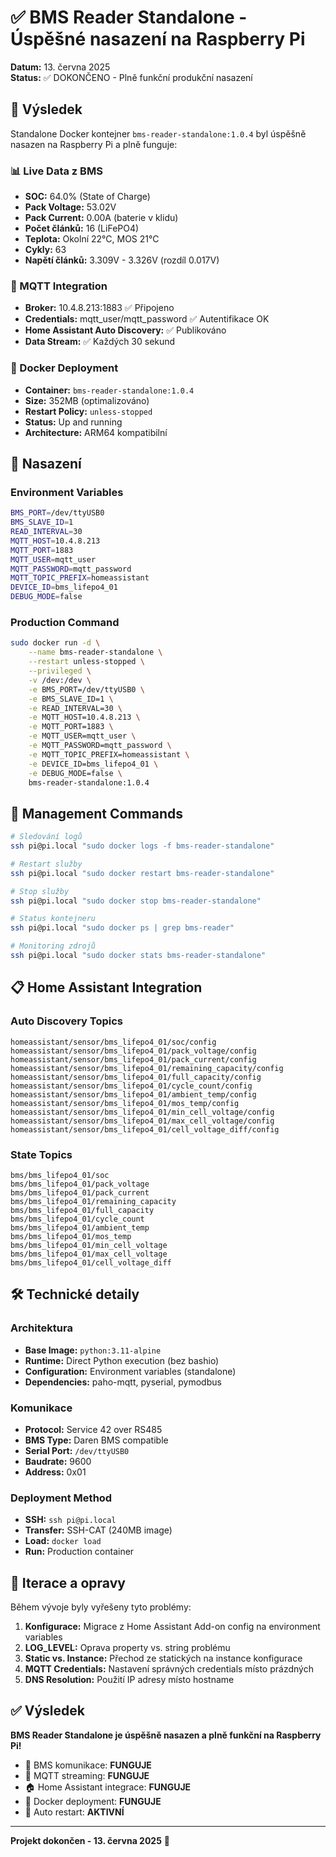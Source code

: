 # ✅ BMS Reader Standalone - Úspěšné nasazení na Raspberry Pi

**Datum:** 13. června 2025  
**Status:** ✅ DOKONČENO - Plně funkční produkční nasazení

## 🎉 Výsledek

Standalone Docker kontejner `bms-reader-standalone:1.0.4` byl úspěšně nasazen na Raspberry Pi a plně funguje:

### 📊 Live Data z BMS
- **SOC:** 64.0% (State of Charge)
- **Pack Voltage:** 53.02V 
- **Pack Current:** 0.00A (baterie v klidu)
- **Počet článků:** 16 (LiFePO4)
- **Teplota:** Okolní 22°C, MOS 21°C
- **Cykly:** 63
- **Napětí článků:** 3.309V - 3.326V (rozdíl 0.017V)

### 🔗 MQTT Integration
- **Broker:** 10.4.8.213:1883 ✅ Připojeno
- **Credentials:** mqtt_user/mqtt_password ✅ Autentifikace OK
- **Home Assistant Auto Discovery:** ✅ Publikováno
- **Data Stream:** ✅ Každých 30 sekund

### 🐳 Docker Deployment
- **Container:** `bms-reader-standalone:1.0.4`
- **Size:** 352MB (optimalizováno)
- **Restart Policy:** `unless-stopped`
- **Status:** Up and running
- **Architecture:** ARM64 kompatibilní

## 🚀 Nasazení

### Environment Variables
```bash
BMS_PORT=/dev/ttyUSB0
BMS_SLAVE_ID=1
READ_INTERVAL=30
MQTT_HOST=10.4.8.213
MQTT_PORT=1883
MQTT_USER=mqtt_user
MQTT_PASSWORD=mqtt_password
MQTT_TOPIC_PREFIX=homeassistant
DEVICE_ID=bms_lifepo4_01
DEBUG_MODE=false
```

### Production Command
```bash
sudo docker run -d \
    --name bms-reader-standalone \
    --restart unless-stopped \
    --privileged \
    -v /dev:/dev \
    -e BMS_PORT=/dev/ttyUSB0 \
    -e BMS_SLAVE_ID=1 \
    -e READ_INTERVAL=30 \
    -e MQTT_HOST=10.4.8.213 \
    -e MQTT_PORT=1883 \
    -e MQTT_USER=mqtt_user \
    -e MQTT_PASSWORD=mqtt_password \
    -e MQTT_TOPIC_PREFIX=homeassistant \
    -e DEVICE_ID=bms_lifepo4_01 \
    -e DEBUG_MODE=false \
    bms-reader-standalone:1.0.4
```

## 🔧 Management Commands

```bash
# Sledování logů
ssh pi@pi.local "sudo docker logs -f bms-reader-standalone"

# Restart služby
ssh pi@pi.local "sudo docker restart bms-reader-standalone"

# Stop služby
ssh pi@pi.local "sudo docker stop bms-reader-standalone"

# Status kontejneru
ssh pi@pi.local "sudo docker ps | grep bms-reader"

# Monitoring zdrojů
ssh pi@pi.local "sudo docker stats bms-reader-standalone"
```

## 📋 Home Assistant Integration

### Auto Discovery Topics
```
homeassistant/sensor/bms_lifepo4_01/soc/config
homeassistant/sensor/bms_lifepo4_01/pack_voltage/config
homeassistant/sensor/bms_lifepo4_01/pack_current/config
homeassistant/sensor/bms_lifepo4_01/remaining_capacity/config
homeassistant/sensor/bms_lifepo4_01/full_capacity/config
homeassistant/sensor/bms_lifepo4_01/cycle_count/config
homeassistant/sensor/bms_lifepo4_01/ambient_temp/config
homeassistant/sensor/bms_lifepo4_01/mos_temp/config
homeassistant/sensor/bms_lifepo4_01/min_cell_voltage/config
homeassistant/sensor/bms_lifepo4_01/max_cell_voltage/config
homeassistant/sensor/bms_lifepo4_01/cell_voltage_diff/config
```

### State Topics
```
bms/bms_lifepo4_01/soc
bms/bms_lifepo4_01/pack_voltage
bms/bms_lifepo4_01/pack_current
bms/bms_lifepo4_01/remaining_capacity
bms/bms_lifepo4_01/full_capacity
bms/bms_lifepo4_01/cycle_count
bms/bms_lifepo4_01/ambient_temp
bms/bms_lifepo4_01/mos_temp
bms/bms_lifepo4_01/min_cell_voltage
bms/bms_lifepo4_01/max_cell_voltage
bms/bms_lifepo4_01/cell_voltage_diff
```

## 🛠️ Technické detaily

### Architektura
- **Base Image:** `python:3.11-alpine`
- **Runtime:** Direct Python execution (bez bashio)
- **Configuration:** Environment variables (standalone)
- **Dependencies:** paho-mqtt, pyserial, pymodbus

### Komunikace
- **Protocol:** Service 42 over RS485
- **BMS Type:** Daren BMS compatible
- **Serial Port:** `/dev/ttyUSB0`
- **Baudrate:** 9600
- **Address:** 0x01

### Deployment Method
- **SSH:** `ssh pi@pi.local`
- **Transfer:** SSH-CAT (240MB image)
- **Load:** `docker load`
- **Run:** Production container

## 🔄 Iterace a opravy

Během vývoje byly vyřešeny tyto problémy:

1. **Konfigurace:** Migrace z Home Assistant Add-on config na environment variables
2. **LOG_LEVEL:** Oprava property vs. string problému
3. **Static vs. Instance:** Přechod ze statických na instance konfigurace
4. **MQTT Credentials:** Nastavení správných credentials místo prázdných
5. **DNS Resolution:** Použití IP adresy místo hostname

## ✅ Výsledek

**BMS Reader Standalone je úspěšně nasazen a plně funkční na Raspberry Pi!**

- 🔋 BMS komunikace: **FUNGUJE**
- 📡 MQTT streaming: **FUNGUJE** 
- 🏠 Home Assistant integrace: **FUNGUJE**
- 🐳 Docker deployment: **FUNGUJE**
- 🔄 Auto restart: **AKTIVNÍ**

---

**Projekt dokončen - 13. června 2025** 🎉

